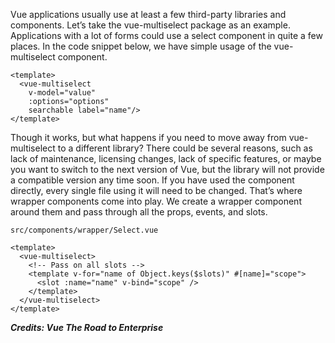 Vue applications usually use at least a few third-party libraries and components.
Let’s take the vue-multiselect package as an example. Applications with a lot of forms could use a select component in quite a few places. In the code snippet below, we have simple usage of the vue-multiselect component.

```vue
<template>
  <vue-multiselect
    v-model="value"
    :options="options"
    searchable label="name"/>
</template>
```
Though it works, but what happens if you need to move away from vue-multiselect to a different library? There could be several reasons, such as lack of maintenance, licensing changes, lack of specific features, or maybe you want to switch to the next version of Vue, but the library will not provide a compatible version any time soon. If you have used the <vue-multiselect/> component directly, every single file using it will need to be changed. That’s where wrapper components come into play. We create a wrapper component around them and pass through all the props, events, and slots.

`src/components/wrapper/Select.vue`

```vue
<template>
  <vue-multiselect>
    <!-- Pass on all slots -->
    <template v-for="name of Object.keys($slots)" #[name]="scope">
      <slot :name="name" v-bind="scope" />
    </template>
  </vue-multiselect>
</template>
```
***Credits: Vue The Road to Enterprise***
